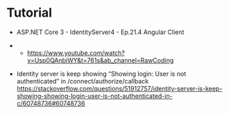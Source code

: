 # Tutorial
- ASP.NET Core 3 - IdentityServer4 - Ep.21.4 Angular Client
- - https://www.youtube.com/watch?v=Usp0QAnbiWY&t=761s&ab_channel=RawCoding

- Identity server is keep showing “Showing login: User is not authenticated” in /connect/authorize/callback
https://stackoverflow.com/questions/51912757/identity-server-is-keep-showing-showing-login-user-is-not-authenticated-in-c/60748736#60748736